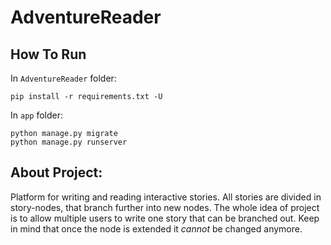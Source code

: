 # AdventureReader

## How To Run

In `AdventureReader` folder:
```
pip install -r requirements.txt -U
```

In `app` folder:
```
python manage.py migrate
python manage.py runserver
```

## About Project:

Platform for writing and reading interactive stories. All stories are divided in story-nodes, that branch further into new nodes. The whole idea of project is to allow multiple users to write one story that can be branched out. Keep in mind that once the node is extended it *cannot* be changed anymore.
